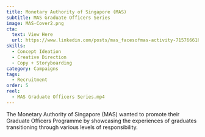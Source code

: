 ```yaml
---
title: Monetary Authority of Singapore (MAS)
subtitle: MAS Graduate Officers Series
image: MAS-Cover2.png
cta:
  text: View Here
  url: https://www.linkedin.com/posts/mas_facesofmas-activity-7157666186090934272-NoVl?utm_source=share&utm_medium=member_desktop
skills:
  - Concept Ideation
  - Creative Direction
  - Copy + Storyboarding
category: Campaigns
tags:
  - Recruitment
order: 5
reel:
  - MAS Graduate Officers Series.mp4
---
```


The Monetary Authority of Singapore (MAS) wanted to promote their Graduate Officers Programme by showcasing the experiences of graduates transitioning through various levels of responsibility.
